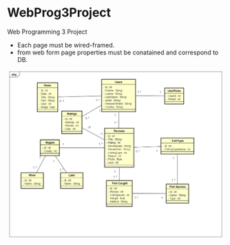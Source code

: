 # WebProg3Project
Web Programming 3 Project

- Each page must be wired-framed.
- from web form page properties must be conatained and correspond to DB. 

![Class Diagram](https://github.com/S00141500/WebProg3Project/blob/master/Class%20Diagram%20web3.png)
